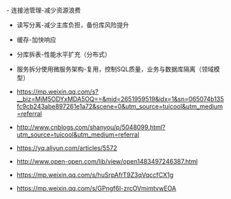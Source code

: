 ﻿﻿﻿﻿﻿﻿- 连接池管理-减少资源浪费- 读写分离-减少主库负担，备份库风险提升- 缓存-加快响应- 分库拆表-性能水平扩充（分布式）- 服务拆分使用微服务架构-复用，控制SQL质量，业务与数据库隔离（领域模型）- https://mp.weixin.qq.com/s?__biz=MjM5ODYxMDA5OQ==&mid=2651959519&idx=1&sn=065074b135fc9cb243abe897261e1a72&scene=0&utm_source=tuicool&utm_medium=referral- http://www.cnblogs.com/shanyou/p/5048099.html?utm_source=tuicool&utm_medium=referral- https://yq.aliyun.com/articles/5572- http://www.open-open.com/lib/view/open1483497246387.html- https://mp.weixin.qq.com/s/huSrpAfrT9Z3qVqccfCX1g- https://mp.weixin.qq.com/s/GPngf6I-zrcOVmimtvwEOA
